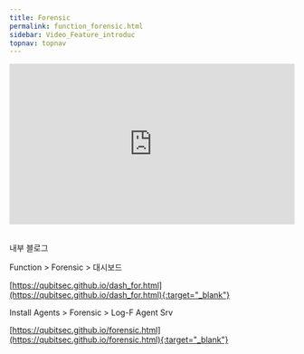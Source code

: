 ```yaml
---
title: Forensic
permalink: function_forensic.html
sidebar: Video_Feature_introduc
topnav: topnav
---
```


<style>.embed-container { position: relative; padding-bottom: 56.25%; height: 0; overflow: hidden; max-width: 100%; } .embed-container iframe, .embed-container object, .embed-container embed { position: absolute; top: 0; left: 0; width: 100%; height: 100%; }</style><div class='embed-container'><iframe src='https://www.youtube.com/embed/_nACR9unEwo' frameborder='0' allowfullscreen></iframe></div>

<br />

내부 블로그  

Function > Forensic > 대시보드

[https://qubitsec.github.io/dash_for.html](https://qubitsec.github.io/dash_for.html){:target="_blank"}

Install Agents > Forensic > Log-F Agent Srv

[https://qubitsec.github.io/forensic.html](https://qubitsec.github.io/forensic.html){:target="_blank"}